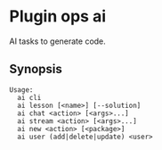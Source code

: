 # Plugin ops ai

AI tasks to generate code.

## Synopsis

```text
Usage:
  ai cli
  ai lesson [<name>] [--solution]
  ai chat <action> [<args>...]
  ai stream <action> [<args>...]
  ai new <action> [<package>]
  ai user (add|delete|update) <user>
```


